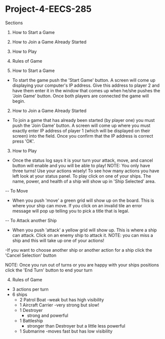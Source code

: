 Project-4-EECS-285
==================

Sections
1. How to Start a Game
2. How to Join a Game Already Started
3. How to Play
4. Rules of Game



1. How to Start a Game

- To start the game push the 'Start Game' button. A screen will come up displaying your computer's IP address. Give this address to player 2 and have them enter it in the window that comes up when he/she pushes the 'Join Game' button. Once both players are connected the game will begin.


2. How to Join a Game Already Started

- To join a game that has already been started (by player one) you must push the 'Join Game' button. A screen will come up where you must exactly enter IP address of player 1 (which will be displayed on their screen) into the field. Once you confirm that the IP address is correct press 'OK'.


3. How to Play
- Once the status log says it is your turn your attack, move, and cancel button will enable and you will be able to play! NOTE: You only have three turns! Use your actions wisely! To see how many actions you have left look at your status panel.
To play click on one of your ships. The name, power, and health of a ship will show up in 'Ship Selected' area. 

-- To Move
- When you push 'move' a green grid will show up on the board. This is where your ship can move. If you click on an invalid tile an error message will pop up telling you to pick a title that is legal.

-- To Attack another Ship
- When you push 'attack' a yellow grid will show up. This is where a ship can attack. Click on an enemy ship to attack it. NOTE: you can miss a ship and this will take up one of your actions!

-If you want to choose another ship or another action for a ship click the 'Cancel Selection' button

NOTE: Once you run out of turns or you are happy with your ships positions click the 'End Turn' button to end your turn 


4. Rules of Game
- 3 actions per turn
- 6 ships
	- 2 Patrol Boat
	  -weak but has high visibility
	- 1 Aircraft Carrier
	  -very strong but slow!
	- 1 Destroyer
	  - strong and powerful
	- 1 Battleship
	  - stronger than Destroyer but a little less powerful
	- 1 Submarine
	  -moves fast but has low visibility

